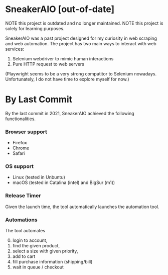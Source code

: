 # SneakerAIO [out-of-date]

NOTE this project is outdated and no longer maintained.
NOTE this project is solely for learning purposes.

SneakerAIO was a past project designed for my curiosity in web scraping and web automation.
The project has two main ways to interact with web services:
1. Selenium webdriver to mimic human interactions
2. Pure HTTP request to web servers

(Playwright seems to be a very strong compatitor to Selenium nowadays. Unfortunately, I do not have time to explore myself for now.)

# By Last Commit
By the last commit in 2021, SneakerAIO achieved the following functionalities.

### Browser support
- Firefox
- Chrome
- Safari

### OS support
- Linux (tested in Unbuntu)
- macOS (tested in Catalina (intel) and BigSur (m1))

### Release Timer
Given the launch time, the tool automatically launches the automation tool.

### Automations
The tool automates

0. login to account,
1. find the given product,
2. select a size with given priority,
3. add to cart
4. fill purchase information (shipping/bill)
5. wait in queue / checkout


    


